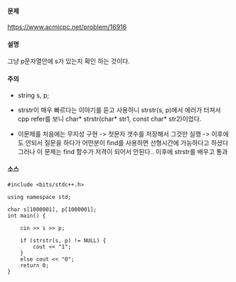 #### 문제 
https://www.acmicpc.net/problem/16916

#### 설명
그냥 p문자열안에 s가 있는지 확인 하는 것이다.

#### 주의 
- string s, p;
- strstr이 매우 빠르다는 이야기를 듣고 사용하니 strstr(s, p)에서 에러가 터져서 cpp refer를 보니 char* strstr(char* str1, const char* str2)이었다. 

- 이문제를 처음에는 무지성 구현 -> 첫문자 갯수를 저장해서 그것만 실행 -> 이후에도 안되서 질문을 하다가 어떤분이 find를 사용하면 선형시간에 가능하다고 하셨다 그러나 이 문제는 find 함수가 저격이 되어서 안된다.. 이후에 strstr를 배우고 통과 

#### 소스
````
#include <bits/stdc++.h>

using namespace std;

char s[1000001], p[1000001];
int main() {

	cin >> s >> p;

	if (strstr(s, p) != NULL) {
		cout << "1";
	}
	else cout << "0";
	return 0;
}
````